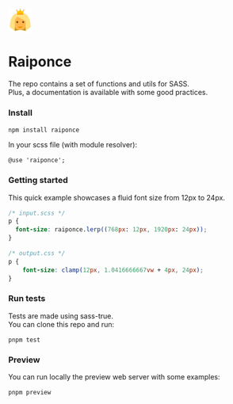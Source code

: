 ![](media/icons8-princess-48.png?raw=true "")

# Raiponce

The repo contains a set of functions and utils for SASS.<br>
Plus, a documentation is available with some good practices.

### Install

    npm install raiponce

In your scss file (with module resolver):

    @use 'raiponce';

### Getting started

This quick example showcases a fluid font size from 12px to 24px.

```scss
/* input.scss */
p {
  font-size: raiponce.lerp((768px: 12px, 1920px: 24px));
}
```

```css
/* output.css */
p {
    font-size: clamp(12px, 1.0416666667vw + 4px, 24px);
}
```

### Run tests

Tests are made using sass-true.<br>
You can clone this repo and run:

    pnpm test

### Preview

You can run locally the preview web server with some examples:

    pnpm preview
